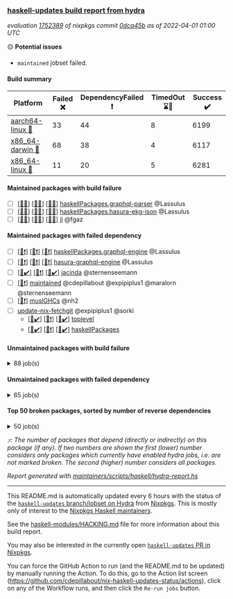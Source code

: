 ### [haskell-updates build report from hydra](https://hydra.nixos.org/jobset/nixpkgs/haskell-updates)
*evaluation [1752389](https://hydra.nixos.org/eval/1752389) of nixpkgs commit [0dca45b](https://github.com/NixOS/nixpkgs/commits/0dca45b6f885e7355faa26233b3aecfa1526c0ba) as of 2022-04-01 01:00 UTC*

:yellow_circle: **Potential issues**
  * `maintained` jobset failed.

#### Build summary

 | Platform | Failed :x: | DependencyFailed :heavy_exclamation_mark: | TimedOut :hourglass::no_entry_sign: | Success :heavy_check_mark: | 
 | --- | --- | --- | --- | --- | 
 | [aarch64-linux :iphone:](https://hydra.nixos.org/eval/1752389?filter=.aarch64-linux) | 33 | 44 | 8 | 6199 | 
 | [x86_64-darwin :apple:](https://hydra.nixos.org/eval/1752389?filter=.x86_64-darwin) | 68 | 38 | 4 | 6117 | 
 | [x86_64-linux :penguin:](https://hydra.nixos.org/eval/1752389?filter=.x86_64-linux) | 11 | 20 | 5 | 6281 | 
#### Maintained packages with build failure
- [ ] [[:iphone::x:]](https://hydra.nixos.org/build/171201539) [[:apple::x:]](https://hydra.nixos.org/build/171201020) [[:penguin::x:]](https://hydra.nixos.org/build/171200491) [haskellPackages.graphql-parser](https://hydra.nixos.org/eval/1752389?filter=haskellPackages.graphql-parser) @Lassulus
- [ ] [[:iphone::x:]](https://hydra.nixos.org/build/169738033) [[:apple::x:]](https://hydra.nixos.org/build/171184165) [[:penguin::x:]](https://hydra.nixos.org/build/169747755) [haskellPackages.hasura-ekg-json](https://hydra.nixos.org/eval/1752389?filter=haskellPackages.hasura-ekg-json) @Lassulus
- [ ] [[:iphone::x:]](https://hydra.nixos.org/build/169747848) [[:apple::x:]](https://hydra.nixos.org/build/171179640) [[:penguin::x:]](https://hydra.nixos.org/build/169745399) [jl](https://hydra.nixos.org/eval/1752389?filter=jl) @fgaz
#### Maintained packages with failed dependency
- [ ] [[:iphone::heavy_exclamation_mark:]](https://hydra.nixos.org/build/171200775) [[:apple::heavy_exclamation_mark:]](https://hydra.nixos.org/build/171200674) [[:penguin::heavy_exclamation_mark:]](https://hydra.nixos.org/build/171200131) [haskellPackages.graphql-engine](https://hydra.nixos.org/eval/1752389?filter=haskellPackages.graphql-engine) @Lassulus
- [ ] [[:iphone::heavy_exclamation_mark:]](https://hydra.nixos.org/build/171201598) [[:apple::heavy_exclamation_mark:]](https://hydra.nixos.org/build/171200669) [[:penguin::heavy_exclamation_mark:]](https://hydra.nixos.org/build/171200671) [hasura-graphql-engine](https://hydra.nixos.org/eval/1752389?filter=hasura-graphql-engine) @Lassulus
- [ ] [[:iphone::heavy_check_mark:]](https://hydra.nixos.org/build/170430927) [[:apple::heavy_exclamation_mark:]](https://hydra.nixos.org/build/171184174) [[:penguin::heavy_check_mark:]](https://hydra.nixos.org/build/170430934) [jacinda](https://hydra.nixos.org/eval/1752389?filter=jacinda) @sternenseemann
- [ ] [[:penguin::heavy_exclamation_mark:]](https://hydra.nixos.org/build/171264623) [maintained](https://hydra.nixos.org/eval/1752389?filter=maintained) @cdepillabout @expipiplus1 @maralorn @sternenseemann
- [ ] [[:penguin::heavy_exclamation_mark:]](https://hydra.nixos.org/build/169745644) [muslGHCs](https://hydra.nixos.org/eval/1752389?filter=muslGHCs) @nh2
- [ ] [update-nix-fetchgit](https://hydra.nixos.org/eval/1752389?filter=update-nix-fetchgit) @expipiplus1 @sorki
  - [[:iphone::heavy_check_mark:]](https://hydra.nixos.org/build/171202339) [[:apple::heavy_exclamation_mark:]](https://hydra.nixos.org/build/171200258) [[:penguin::heavy_check_mark:]](https://hydra.nixos.org/build/171201862) [toplevel](https://hydra.nixos.org/eval/1752389?filter=update-nix-fetchgit)
  - [[:iphone::heavy_check_mark:]](https://hydra.nixos.org/build/171201286) [[:apple::heavy_exclamation_mark:]](https://hydra.nixos.org/build/171200747) [[:penguin::heavy_check_mark:]](https://hydra.nixos.org/build/171202153) [haskellPackages](https://hydra.nixos.org/eval/1752389?filter=haskellPackages.update-nix-fetchgit)
#### Unmaintained packages with build failure
<details><summary>88 job(s) </summary>

- [ ] [QuickCheck](https://hydra.nixos.org/eval/1752389?filter=QuickCheck)  :arrow_heading_up: 1240 | 4742
  - [[:iphone::heavy_check_mark:]](https://hydra.nixos.org/build/169729684) [[:apple::heavy_check_mark:]](https://hydra.nixos.org/build/171182772) [[:penguin::heavy_check_mark:]](https://hydra.nixos.org/build/169738633) [haskellPackages](https://hydra.nixos.org/eval/1752389?filter=haskellPackages.QuickCheck)
  -   [[:penguin::x:]](https://hydra.nixos.org/build/170015577) [pkgsStatic.haskell.packages.integer-simple.ghc8107](https://hydra.nixos.org/eval/1752389?filter=pkgsStatic.haskell.packages.integer-simple.ghc8107.QuickCheck)
  -   [[:penguin::heavy_check_mark:]](https://hydra.nixos.org/build/170015576) [pkgsStatic.haskell.packages.native-bignum.ghc902](https://hydra.nixos.org/eval/1752389?filter=pkgsStatic.haskell.packages.native-bignum.ghc902.QuickCheck)
- [ ] [[:iphone::heavy_check_mark:]](https://hydra.nixos.org/build/169745945) [[:apple::x:]](https://hydra.nixos.org/build/171183871) [[:penguin::heavy_check_mark:]](https://hydra.nixos.org/build/169729943) [haskellPackages.di-core](https://hydra.nixos.org/eval/1752389?filter=haskellPackages.di-core)  :arrow_heading_up: 8 | 11
- [ ] [[:iphone::x:]](https://hydra.nixos.org/build/169736386) [[:apple::heavy_check_mark:]](https://hydra.nixos.org/build/171179332) [[:penguin::heavy_check_mark:]](https://hydra.nixos.org/build/169744407) [haskellPackages.OrderedBits](https://hydra.nixos.org/eval/1752389?filter=haskellPackages.OrderedBits)  :arrow_heading_up: 5 | 36
- [ ] [[:iphone::heavy_check_mark:]](https://hydra.nixos.org/build/169741203) [[:apple::x:]](https://hydra.nixos.org/build/171182969) [[:penguin::heavy_check_mark:]](https://hydra.nixos.org/build/169747654) [haskellPackages.cryptostore](https://hydra.nixos.org/eval/1752389?filter=haskellPackages.cryptostore)  :arrow_heading_up: 4 | 31
- [ ] [[:iphone::x:]](https://hydra.nixos.org/build/171200555) [[:apple::x:]](https://hydra.nixos.org/build/171202535) [[:penguin::heavy_check_mark:]](https://hydra.nixos.org/build/171200691) [haskellPackages.ptr-poker](https://hydra.nixos.org/eval/1752389?filter=haskellPackages.ptr-poker)  :arrow_heading_up: 3 | 3
- [ ] [[:iphone::x:]](https://hydra.nixos.org/build/171201083) [[:apple::x:]](https://hydra.nixos.org/build/171200746) [[:penguin::x:]](https://hydra.nixos.org/build/171201388) [haskellPackages.reactive-banana-bunch](https://hydra.nixos.org/eval/1752389?filter=haskellPackages.reactive-banana-bunch)  :arrow_heading_up: 3 | 3
- [ ] [[:iphone::x:]](https://hydra.nixos.org/build/171201300) [[:apple::heavy_check_mark:]](https://hydra.nixos.org/build/171201294) [[:penguin::heavy_check_mark:]](https://hydra.nixos.org/build/171200093) [haskellPackages.hw-json-simd](https://hydra.nixos.org/eval/1752389?filter=haskellPackages.hw-json-simd)  :arrow_heading_up: 2 | 8
- [ ] [[:iphone::x:]](https://hydra.nixos.org/build/171202494) [[:apple::heavy_check_mark:]](https://hydra.nixos.org/build/171200704) [[:penguin::heavy_check_mark:]](https://hydra.nixos.org/build/171202363) [haskellPackages.hw-simd](https://hydra.nixos.org/eval/1752389?filter=haskellPackages.hw-simd)  :arrow_heading_up: 2 | 8
- [ ] [[:iphone::x:]](https://hydra.nixos.org/build/169733136) [[:apple::heavy_check_mark:]](https://hydra.nixos.org/build/171183026) [[:penguin::heavy_check_mark:]](https://hydra.nixos.org/build/169732135) [haskellPackages.cdar-mBound](https://hydra.nixos.org/eval/1752389?filter=haskellPackages.cdar-mBound)  :arrow_heading_up: 2 | 2
- [ ] [[:iphone::x:]](https://hydra.nixos.org/build/171072616) [[:apple::heavy_check_mark:]](https://hydra.nixos.org/build/171180414) [[:penguin::heavy_check_mark:]](https://hydra.nixos.org/build/171073944) [haskellPackages.quic](https://hydra.nixos.org/eval/1752389?filter=haskellPackages.quic)  :arrow_heading_up: 2 | 2
- [ ] [[:iphone::x:]](https://hydra.nixos.org/build/169738504) [[:apple::heavy_check_mark:]](https://hydra.nixos.org/build/171182009) [[:penguin::heavy_check_mark:]](https://hydra.nixos.org/build/169734897) [haskellPackages.freetype2](https://hydra.nixos.org/eval/1752389?filter=haskellPackages.freetype2)  :arrow_heading_up: 1 | 8
- [ ] [[:iphone::heavy_check_mark:]](https://hydra.nixos.org/build/169730318) [[:apple::x:]](https://hydra.nixos.org/build/171179837) [[:penguin::heavy_check_mark:]](https://hydra.nixos.org/build/169737227) [haskellPackages.free-vector-spaces](https://hydra.nixos.org/eval/1752389?filter=haskellPackages.free-vector-spaces)  :arrow_heading_up: 1 | 7
- [ ] [[:iphone::x:]](https://hydra.nixos.org/build/169736555) [[:apple::heavy_check_mark:]](https://hydra.nixos.org/build/171183730) [[:penguin::heavy_check_mark:]](https://hydra.nixos.org/build/169734498) [haskellPackages.long-double](https://hydra.nixos.org/eval/1752389?filter=haskellPackages.long-double)  :arrow_heading_up: 1 | 2
- [ ] [[:iphone::x:]](https://hydra.nixos.org/build/169737212) [[:apple::x:]](https://hydra.nixos.org/build/171182838) [[:penguin::heavy_check_mark:]](https://hydra.nixos.org/build/169747396) [haskellPackages.easytensor](https://hydra.nixos.org/eval/1752389?filter=haskellPackages.easytensor)  :arrow_heading_up: 1 | 1
- [ ] [[:iphone::heavy_check_mark:]](https://hydra.nixos.org/build/171202229) [[:apple::x:]](https://hydra.nixos.org/build/171201614) [[:penguin::heavy_check_mark:]](https://hydra.nixos.org/build/171200838) [haskellPackages.grab](https://hydra.nixos.org/eval/1752389?filter=haskellPackages.grab)  :arrow_heading_up: 1 | 1
- [ ] [[:iphone::heavy_check_mark:]](https://hydra.nixos.org/build/169750232) [[:apple::x:]](https://hydra.nixos.org/build/171179342) [[:penguin::heavy_check_mark:]](https://hydra.nixos.org/build/169729115) [haskellPackages.keep-alive](https://hydra.nixos.org/eval/1752389?filter=haskellPackages.keep-alive)  :arrow_heading_up: 1 | 1
- [ ] [[:iphone::x:]](https://hydra.nixos.org/build/169736150) [[:apple::heavy_check_mark:]](https://hydra.nixos.org/build/171182811) [[:penguin::heavy_check_mark:]](https://hydra.nixos.org/build/169740772) [haskellPackages.nlopt-haskell](https://hydra.nixos.org/eval/1752389?filter=haskellPackages.nlopt-haskell)  :arrow_heading_up: 1 | 1
- [ ] [[:iphone::x:]](https://hydra.nixos.org/build/169743725) [[:apple::heavy_check_mark:]](https://hydra.nixos.org/build/171178275) [[:penguin::heavy_check_mark:]](https://hydra.nixos.org/build/169748423) [haskellPackages.stm-queue](https://hydra.nixos.org/eval/1752389?filter=haskellPackages.stm-queue)  :arrow_heading_up: 1 | 1
- [ ] [[:iphone::x:]](https://hydra.nixos.org/build/171202132) [[:apple::heavy_check_mark:]](https://hydra.nixos.org/build/171200267) [[:penguin::heavy_check_mark:]](https://hydra.nixos.org/build/171200152) [haskellPackages.swisstable](https://hydra.nixos.org/eval/1752389?filter=haskellPackages.swisstable)  :arrow_heading_up: 1 | 1
- [ ] [[:iphone::x:]](https://hydra.nixos.org/build/169733348) [[:apple::heavy_check_mark:]](https://hydra.nixos.org/build/171179473) [[:penguin::heavy_check_mark:]](https://hydra.nixos.org/build/169730192) [haskellPackages.unicode-properties](https://hydra.nixos.org/eval/1752389?filter=haskellPackages.unicode-properties)  :arrow_heading_up: 1 | 1
- [ ] [[:iphone::heavy_check_mark:]](https://hydra.nixos.org/build/169737620) [[:apple::x:]](https://hydra.nixos.org/build/171178469) [[:penguin::heavy_check_mark:]](https://hydra.nixos.org/build/169747904) [haskellPackages.zip](https://hydra.nixos.org/eval/1752389?filter=haskellPackages.zip)  :arrow_heading_up: 0 | 5
- [ ] [[:iphone::heavy_check_mark:]](https://hydra.nixos.org/build/169736398) [[:apple::x:]](https://hydra.nixos.org/build/171183422) [[:penguin::heavy_check_mark:]](https://hydra.nixos.org/build/169733833) [haskellPackages.PyF](https://hydra.nixos.org/eval/1752389?filter=haskellPackages.PyF)  :arrow_heading_up: 0 | 4
- [ ] [[:iphone::heavy_check_mark:]](https://hydra.nixos.org/build/169734093) [[:apple::x:]](https://hydra.nixos.org/build/171183403) [[:penguin::heavy_check_mark:]](https://hydra.nixos.org/build/169734934) [haskellPackages.hmidi](https://hydra.nixos.org/eval/1752389?filter=haskellPackages.hmidi)  :arrow_heading_up: 0 | 4
- [ ] [[:iphone::heavy_check_mark:]](https://hydra.nixos.org/build/169738608) [[:apple::x:]](https://hydra.nixos.org/build/171180802) [[:penguin::heavy_check_mark:]](https://hydra.nixos.org/build/169744155) [haskellPackages.posix-socket](https://hydra.nixos.org/eval/1752389?filter=haskellPackages.posix-socket)  :arrow_heading_up: 0 | 2
- [ ] [[:iphone::heavy_check_mark:]](https://hydra.nixos.org/build/171073613) [[:apple::x:]](https://hydra.nixos.org/build/171181375) [[:penguin::heavy_check_mark:]](https://hydra.nixos.org/build/171073554) [haskellPackages.gi-gdkx11](https://hydra.nixos.org/eval/1752389?filter=haskellPackages.gi-gdkx11)  :arrow_heading_up: 0 | 1
- [ ] [[:iphone::heavy_check_mark:]](https://hydra.nixos.org/build/169739632) [[:apple::x:]](https://hydra.nixos.org/build/171183436) [[:penguin::heavy_check_mark:]](https://hydra.nixos.org/build/169749250) [haskellPackages.hamid](https://hydra.nixos.org/eval/1752389?filter=haskellPackages.hamid)  :arrow_heading_up: 0 | 1
- [ ] [[:iphone::heavy_check_mark:]](https://hydra.nixos.org/build/169747726) [[:apple::x:]](https://hydra.nixos.org/build/171179175) [[:penguin::heavy_check_mark:]](https://hydra.nixos.org/build/169746830) [haskellPackages.hmatrix-morpheus](https://hydra.nixos.org/eval/1752389?filter=haskellPackages.hmatrix-morpheus)  :arrow_heading_up: 0 | 1
- [ ] [[:iphone::heavy_check_mark:]](https://hydra.nixos.org/build/169737112) [[:apple::x:]](https://hydra.nixos.org/build/171182635) [[:penguin::heavy_check_mark:]](https://hydra.nixos.org/build/169741252) [haskellPackages.huckleberry](https://hydra.nixos.org/eval/1752389?filter=haskellPackages.huckleberry)  :arrow_heading_up: 0 | 1
- [ ] [[:iphone::heavy_check_mark:]](https://hydra.nixos.org/build/171073116) [[:apple::x:]](https://hydra.nixos.org/build/171181145) [[:penguin::heavy_check_mark:]](https://hydra.nixos.org/build/171072210) [haskellPackages.openal-ffi](https://hydra.nixos.org/eval/1752389?filter=haskellPackages.openal-ffi)  :arrow_heading_up: 0 | 1
- [ ] [[:iphone::x:]](https://hydra.nixos.org/build/169747516) [[:apple::heavy_check_mark:]](https://hydra.nixos.org/build/171182828) [[:penguin::heavy_check_mark:]](https://hydra.nixos.org/build/169746690) [haskellPackages.picosat](https://hydra.nixos.org/eval/1752389?filter=haskellPackages.picosat)  :arrow_heading_up: 0 | 1
- [ ] [[:iphone::heavy_check_mark:]](https://hydra.nixos.org/build/169737645) [[:apple::x:]](https://hydra.nixos.org/build/171183471) [[:penguin::heavy_check_mark:]](https://hydra.nixos.org/build/169748619) [haskellPackages.select](https://hydra.nixos.org/eval/1752389?filter=haskellPackages.select)  :arrow_heading_up: 0 | 1
- [ ] [[:iphone::heavy_check_mark:]](https://hydra.nixos.org/build/169735727) [[:apple::x:]](https://hydra.nixos.org/build/171182621) [[:penguin::heavy_check_mark:]](https://hydra.nixos.org/build/169733730) [haskellPackages.sysinfo](https://hydra.nixos.org/eval/1752389?filter=haskellPackages.sysinfo)  :arrow_heading_up: 0 | 1
- [ ] [[:iphone::x:]](https://hydra.nixos.org/build/171202246) [[:apple::x:]](https://hydra.nixos.org/build/171201268) [[:penguin::x:]](https://hydra.nixos.org/build/171201084) [haskellPackages.FiniteCategories](https://hydra.nixos.org/eval/1752389?filter=haskellPackages.FiniteCategories) 
- [ ] [[:iphone::heavy_check_mark:]](https://hydra.nixos.org/build/169741541) [[:apple::x:]](https://hydra.nixos.org/build/171182907) [[:penguin::heavy_check_mark:]](https://hydra.nixos.org/build/169741155) [haskellPackages.FractalArt](https://hydra.nixos.org/eval/1752389?filter=haskellPackages.FractalArt) 
- [ ] [[:iphone::x:]](https://hydra.nixos.org/build/169731654) [[:apple::heavy_check_mark:]](https://hydra.nixos.org/build/171180062) [[:penguin::heavy_check_mark:]](https://hydra.nixos.org/build/169738859) [haskellPackages.HsASA](https://hydra.nixos.org/eval/1752389?filter=haskellPackages.HsASA) 
- [ ] [[:iphone::x:]](https://hydra.nixos.org/build/171202751) [[:apple::x:]](https://hydra.nixos.org/build/171200077) [[:penguin::x:]](https://hydra.nixos.org/build/171202666) [haskellPackages.avro-piper](https://hydra.nixos.org/eval/1752389?filter=haskellPackages.avro-piper) 
- [ ] [[:iphone::hourglass::no_entry_sign:]](https://hydra.nixos.org/build/170465435) [[:apple::x:]](https://hydra.nixos.org/build/171183193) [[:penguin::hourglass::no_entry_sign:]](https://hydra.nixos.org/build/170459812) [haskellPackages.bindings-common](https://hydra.nixos.org/eval/1752389?filter=haskellPackages.bindings-common) 
- [ ] [[:iphone::heavy_check_mark:]](https://hydra.nixos.org/build/170101323) [[:apple::x:]](https://hydra.nixos.org/build/171180120) [[:penguin::heavy_check_mark:]](https://hydra.nixos.org/build/170100770) [haskellPackages.chiphunk](https://hydra.nixos.org/eval/1752389?filter=haskellPackages.chiphunk) 
- [ ] [[:iphone::x:]](https://hydra.nixos.org/build/169750868) [[:apple::heavy_check_mark:]](https://hydra.nixos.org/build/171183647) [[:penguin::heavy_check_mark:]](https://hydra.nixos.org/build/169739991) [haskellPackages.comfort-fftw](https://hydra.nixos.org/eval/1752389?filter=haskellPackages.comfort-fftw) 
- [ ] [[:iphone::heavy_check_mark:]](https://hydra.nixos.org/build/169737266) [[:apple::x:]](https://hydra.nixos.org/build/171182042) [[:penguin::heavy_check_mark:]](https://hydra.nixos.org/build/169739189) [haskellPackages.diskhash](https://hydra.nixos.org/eval/1752389?filter=haskellPackages.diskhash) 
- [ ] [[:iphone::heavy_check_mark:]](https://hydra.nixos.org/build/169748289) [[:apple::x:]](https://hydra.nixos.org/build/171181276) [[:penguin::heavy_check_mark:]](https://hydra.nixos.org/build/169741781) [haskellPackages.epub-tools](https://hydra.nixos.org/eval/1752389?filter=haskellPackages.epub-tools) 
- [ ] [[:iphone::heavy_check_mark:]](https://hydra.nixos.org/build/169732183) [[:apple::x:]](https://hydra.nixos.org/build/171181281) [[:penguin::heavy_check_mark:]](https://hydra.nixos.org/build/169732480) [haskellPackages.fast-tags](https://hydra.nixos.org/eval/1752389?filter=haskellPackages.fast-tags) 
- [ ] [[:iphone::heavy_check_mark:]](https://hydra.nixos.org/build/170101151) [[:apple::x:]](https://hydra.nixos.org/build/171179090) [[:penguin::heavy_check_mark:]](https://hydra.nixos.org/build/170100761) [haskellPackages.fudgets](https://hydra.nixos.org/eval/1752389?filter=haskellPackages.fudgets) 
- [ ] [[:iphone::heavy_check_mark:]](https://hydra.nixos.org/build/170100951) [[:apple::x:]](https://hydra.nixos.org/build/171177926) [[:penguin::heavy_check_mark:]](https://hydra.nixos.org/build/170101171) [haskellPackages.gerrit](https://hydra.nixos.org/eval/1752389?filter=haskellPackages.gerrit) 
- [ ] [[:apple::x:]](https://hydra.nixos.org/build/171183311) [haskellPackages.gi-gtkosxapplication](https://hydra.nixos.org/eval/1752389?filter=haskellPackages.gi-gtkosxapplication) 
- [ ] [[:iphone::x:]](https://hydra.nixos.org/build/171072185) [[:penguin::heavy_check_mark:]](https://hydra.nixos.org/build/171072606) [haskellPackages.gnome-keyring](https://hydra.nixos.org/eval/1752389?filter=haskellPackages.gnome-keyring) 
- [ ] [[:iphone::x:]](https://hydra.nixos.org/build/171263877) [[:apple::x:]](https://hydra.nixos.org/build/171263875) [[:penguin::x:]](https://hydra.nixos.org/build/171263886) [haskellPackages.graphql-spice](https://hydra.nixos.org/eval/1752389?filter=haskellPackages.graphql-spice) 
- [ ] [[:apple::x:]](https://hydra.nixos.org/build/171201983) [haskellPackages.gtk-mac-integration](https://hydra.nixos.org/eval/1752389?filter=haskellPackages.gtk-mac-integration) 
- [ ] [[:iphone::heavy_check_mark:]](https://hydra.nixos.org/build/171201481) [[:apple::x:]](https://hydra.nixos.org/build/171202565) [[:penguin::heavy_check_mark:]](https://hydra.nixos.org/build/171201702) [haskellPackages.gtk-traymanager](https://hydra.nixos.org/eval/1752389?filter=haskellPackages.gtk-traymanager) 
- [ ] [[:apple::x:]](https://hydra.nixos.org/build/171201326) [haskellPackages.gtk3-mac-integration](https://hydra.nixos.org/eval/1752389?filter=haskellPackages.gtk3-mac-integration) 
- [ ] [[:iphone::heavy_check_mark:]](https://hydra.nixos.org/build/170100871) [[:apple::x:]](https://hydra.nixos.org/build/171180784) [[:penguin::heavy_check_mark:]](https://hydra.nixos.org/build/170101369) [haskellPackages.hid](https://hydra.nixos.org/eval/1752389?filter=haskellPackages.hid) 
- [ ] [[:iphone::heavy_check_mark:]](https://hydra.nixos.org/build/169742952) [[:apple::x:]](https://hydra.nixos.org/build/171183914) [[:penguin::heavy_check_mark:]](https://hydra.nixos.org/build/169739627) [haskellPackages.hinotify-conduit](https://hydra.nixos.org/eval/1752389?filter=haskellPackages.hinotify-conduit) 
- [ ] [[:iphone::x:]](https://hydra.nixos.org/build/171202780) [[:apple::x:]](https://hydra.nixos.org/build/171201223) [[:penguin::heavy_check_mark:]](https://hydra.nixos.org/build/171202319) [haskellPackages.hls-rename-plugin](https://hydra.nixos.org/eval/1752389?filter=haskellPackages.hls-rename-plugin) 
- [ ] [[:iphone::heavy_check_mark:]](https://hydra.nixos.org/build/170461700) [[:apple::x:]](https://hydra.nixos.org/build/171183456) [[:penguin::heavy_check_mark:]](https://hydra.nixos.org/build/170461666) [haskellPackages.hssh](https://hydra.nixos.org/eval/1752389?filter=haskellPackages.hssh) 
- [ ] [[:iphone::heavy_check_mark:]](https://hydra.nixos.org/build/170101203) [[:apple::x:]](https://hydra.nixos.org/build/171183861) [[:penguin::heavy_check_mark:]](https://hydra.nixos.org/build/170101085) [haskellPackages.hsshellscript](https://hydra.nixos.org/eval/1752389?filter=haskellPackages.hsshellscript) 
- [ ] [[:iphone::heavy_check_mark:]](https://hydra.nixos.org/build/169731841) [[:apple::x:]](https://hydra.nixos.org/build/171182377) [[:penguin::heavy_check_mark:]](https://hydra.nixos.org/build/169733252) [haskellPackages.hssourceinfo](https://hydra.nixos.org/eval/1752389?filter=haskellPackages.hssourceinfo) 
- [ ] [[:iphone::heavy_check_mark:]](https://hydra.nixos.org/build/169743683) [[:apple::x:]](https://hydra.nixos.org/build/171179135) [[:penguin::heavy_check_mark:]](https://hydra.nixos.org/build/169733048) [haskellPackages.ipcvar](https://hydra.nixos.org/eval/1752389?filter=haskellPackages.ipcvar) 
- [ ] [[:iphone::x:]](https://hydra.nixos.org/build/169729070) [[:apple::heavy_check_mark:]](https://hydra.nixos.org/build/171182840) [[:penguin::heavy_check_mark:]](https://hydra.nixos.org/build/169735431) [haskellPackages.jammittools](https://hydra.nixos.org/eval/1752389?filter=haskellPackages.jammittools) 
- [ ] [[:apple::x:]](https://hydra.nixos.org/build/171180533) [haskellPackages.kqueue](https://hydra.nixos.org/eval/1752389?filter=haskellPackages.kqueue) 
- [ ] [[:iphone::heavy_check_mark:]](https://hydra.nixos.org/build/169741262) [[:apple::x:]](https://hydra.nixos.org/build/171181046) [[:penguin::heavy_check_mark:]](https://hydra.nixos.org/build/169751026) [haskellPackages.leveldb-haskell-fork](https://hydra.nixos.org/eval/1752389?filter=haskellPackages.leveldb-haskell-fork) 
- [ ] [[:iphone::heavy_check_mark:]](https://hydra.nixos.org/build/169732616) [[:apple::x:]](https://hydra.nixos.org/build/171182829) [[:penguin::heavy_check_mark:]](https://hydra.nixos.org/build/169740679) [haskellPackages.linux-framebuffer](https://hydra.nixos.org/eval/1752389?filter=haskellPackages.linux-framebuffer) 
- [ ] [[:iphone::heavy_check_mark:]](https://hydra.nixos.org/build/169731694) [[:apple::x:]](https://hydra.nixos.org/build/171180665) [[:penguin::heavy_check_mark:]](https://hydra.nixos.org/build/169734591) [haskellPackages.mediawiki2latex](https://hydra.nixos.org/eval/1752389?filter=haskellPackages.mediawiki2latex) 
- [ ] [[:iphone::heavy_check_mark:]](https://hydra.nixos.org/build/169746208) [[:apple::x:]](https://hydra.nixos.org/build/171178369) [[:penguin::heavy_check_mark:]](https://hydra.nixos.org/build/169749644) [haskellPackages.mercury-api](https://hydra.nixos.org/eval/1752389?filter=haskellPackages.mercury-api) 
- [ ] [[:iphone::heavy_check_mark:]](https://hydra.nixos.org/build/169743507) [[:apple::x:]](https://hydra.nixos.org/build/171181951) [[:penguin::heavy_check_mark:]](https://hydra.nixos.org/build/169738663) [haskellPackages.nano-cryptr](https://hydra.nixos.org/eval/1752389?filter=haskellPackages.nano-cryptr) 
- [ ] [[:iphone::heavy_check_mark:]](https://hydra.nixos.org/build/171200071) [[:apple::x:]](https://hydra.nixos.org/build/171202373) [[:penguin::heavy_check_mark:]](https://hydra.nixos.org/build/171200068) [haskellPackages.persistent-pagination](https://hydra.nixos.org/eval/1752389?filter=haskellPackages.persistent-pagination) 
- [ ] [[:iphone::heavy_check_mark:]](https://hydra.nixos.org/build/171073858) [[:apple::x:]](https://hydra.nixos.org/build/171182199) [[:penguin::heavy_check_mark:]](https://hydra.nixos.org/build/171072385) [haskellPackages.phatsort](https://hydra.nixos.org/eval/1752389?filter=haskellPackages.phatsort) 
- [ ] [[:iphone::heavy_check_mark:]](https://hydra.nixos.org/build/169746964) [[:apple::x:]](https://hydra.nixos.org/build/171179182) [[:penguin::heavy_check_mark:]](https://hydra.nixos.org/build/169744807) [haskellPackages.ping-wrapper](https://hydra.nixos.org/eval/1752389?filter=haskellPackages.ping-wrapper) 
- [ ] [[:iphone::heavy_check_mark:]](https://hydra.nixos.org/build/169735872) [[:apple::x:]](https://hydra.nixos.org/build/171177994) [[:penguin::heavy_check_mark:]](https://hydra.nixos.org/build/169740043) [haskellPackages.posix-timer](https://hydra.nixos.org/eval/1752389?filter=haskellPackages.posix-timer) 
- [ ] [[:iphone::heavy_check_mark:]](https://hydra.nixos.org/build/169746054) [[:apple::x:]](https://hydra.nixos.org/build/171180950) [[:penguin::heavy_check_mark:]](https://hydra.nixos.org/build/169739390) [haskellPackages.procex](https://hydra.nixos.org/eval/1752389?filter=haskellPackages.procex) 
- [ ] [[:iphone::heavy_check_mark:]](https://hydra.nixos.org/build/169734185) [[:apple::x:]](https://hydra.nixos.org/build/171181826) [[:penguin::heavy_check_mark:]](https://hydra.nixos.org/build/169741684) [haskellPackages.pthread](https://hydra.nixos.org/eval/1752389?filter=haskellPackages.pthread) 
- [ ] [[:iphone::x:]](https://hydra.nixos.org/build/171201447) [[:apple::x:]](https://hydra.nixos.org/build/171201381) [[:penguin::x:]](https://hydra.nixos.org/build/171200231) [haskellPackages.reactive-banana-automation](https://hydra.nixos.org/eval/1752389?filter=haskellPackages.reactive-banana-automation) 
- [ ] [[:iphone::x:]](https://hydra.nixos.org/build/169746258) [[:apple::heavy_check_mark:]](https://hydra.nixos.org/build/171179660) [[:penguin::heavy_check_mark:]](https://hydra.nixos.org/build/169742814) [haskellPackages.risc386](https://hydra.nixos.org/eval/1752389?filter=haskellPackages.risc386) 
- [ ] [[:iphone::x:]](https://hydra.nixos.org/build/171072462) [[:apple::heavy_check_mark:]](https://hydra.nixos.org/build/171182587) [[:penguin::heavy_check_mark:]](https://hydra.nixos.org/build/171072128) [haskellPackages.scenegraph](https://hydra.nixos.org/eval/1752389?filter=haskellPackages.scenegraph) 
- [ ] [[:iphone::heavy_check_mark:]](https://hydra.nixos.org/build/171073886) [[:apple::x:]](https://hydra.nixos.org/build/171180394) [[:penguin::heavy_check_mark:]](https://hydra.nixos.org/build/171073188) [haskellPackages.sfml-audio](https://hydra.nixos.org/eval/1752389?filter=haskellPackages.sfml-audio) 
- [ ] [[:iphone::heavy_check_mark:]](https://hydra.nixos.org/build/169741795) [[:apple::x:]](https://hydra.nixos.org/build/171183116) [[:penguin::heavy_check_mark:]](https://hydra.nixos.org/build/169738211) [haskellPackages.shared-memory](https://hydra.nixos.org/eval/1752389?filter=haskellPackages.shared-memory) 
- [ ] [[:iphone::heavy_check_mark:]](https://hydra.nixos.org/build/171201288) [[:apple::x:]](https://hydra.nixos.org/build/171201742) [[:penguin::heavy_check_mark:]](https://hydra.nixos.org/build/171201829) [haskellPackages.skews](https://hydra.nixos.org/eval/1752389?filter=haskellPackages.skews) 
- [ ] [[:iphone::x:]](https://hydra.nixos.org/build/171200547) [[:apple::x:]](https://hydra.nixos.org/build/171200365) [[:penguin::heavy_check_mark:]](https://hydra.nixos.org/build/171200864) [haskellPackages.slugify](https://hydra.nixos.org/eval/1752389?filter=haskellPackages.slugify) 
- [ ] [[:iphone::x:]](https://hydra.nixos.org/build/171200384) [[:apple::x:]](https://hydra.nixos.org/build/171201998) [[:penguin::x:]](https://hydra.nixos.org/build/171200937) [haskellPackages.stooq-api](https://hydra.nixos.org/eval/1752389?filter=haskellPackages.stooq-api) 
- [ ] [[:iphone::heavy_check_mark:]](https://hydra.nixos.org/build/169732787) [[:apple::x:]](https://hydra.nixos.org/build/171181270) [[:penguin::heavy_check_mark:]](https://hydra.nixos.org/build/169746040) [haskellPackages.tailfile-hinotify](https://hydra.nixos.org/eval/1752389?filter=haskellPackages.tailfile-hinotify) 
- [ ] [[:iphone::x:]](https://hydra.nixos.org/build/171202524) [[:apple::x:]](https://hydra.nixos.org/build/171200292) [[:penguin::x:]](https://hydra.nixos.org/build/171201856) [haskellPackages.termbox-banana](https://hydra.nixos.org/eval/1752389?filter=haskellPackages.termbox-banana) 
- [ ] [[:iphone::x:]](https://hydra.nixos.org/build/169738352) [[:apple::heavy_check_mark:]](https://hydra.nixos.org/build/171184015) [[:penguin::heavy_check_mark:]](https://hydra.nixos.org/build/169736159) [haskellPackages.wiringPi](https://hydra.nixos.org/eval/1752389?filter=haskellPackages.wiringPi) 
- [ ] [[:iphone::heavy_check_mark:]](https://hydra.nixos.org/build/169729980) [[:apple::x:]](https://hydra.nixos.org/build/171183991) [[:penguin::heavy_check_mark:]](https://hydra.nixos.org/build/169736757) [haskellPackages.xmonad-utils](https://hydra.nixos.org/eval/1752389?filter=haskellPackages.xmonad-utils) 
- [ ] [[:iphone::heavy_check_mark:]](https://hydra.nixos.org/build/169748381) [[:apple::x:]](https://hydra.nixos.org/build/171183041) [[:penguin::heavy_check_mark:]](https://hydra.nixos.org/build/169736322) [haskellPackages.yoga](https://hydra.nixos.org/eval/1752389?filter=haskellPackages.yoga) 
- [ ] [[:iphone::heavy_check_mark:]](https://hydra.nixos.org/build/169742406) [[:apple::x:]](https://hydra.nixos.org/build/171178891) [[:penguin::heavy_check_mark:]](https://hydra.nixos.org/build/169729903) [haskellPackages.zot](https://hydra.nixos.org/eval/1752389?filter=haskellPackages.zot) 
- [ ] [[:iphone::heavy_check_mark:]](https://hydra.nixos.org/build/169748407) [[:apple::x:]](https://hydra.nixos.org/build/171184112) [[:penguin::heavy_check_mark:]](https://hydra.nixos.org/build/169733990) [haskellPackages.zxcvbn-c](https://hydra.nixos.org/eval/1752389?filter=haskellPackages.zxcvbn-c) 
</details>

#### Unmaintained packages with failed dependency
<details><summary>65 job(s) </summary>

- [ ] [[:iphone::heavy_check_mark:]](https://hydra.nixos.org/build/169732668) [[:apple::heavy_exclamation_mark:]](https://hydra.nixos.org/build/171178102) [[:penguin::heavy_check_mark:]](https://hydra.nixos.org/build/169741378) [haskellPackages.di-handle](https://hydra.nixos.org/eval/1752389?filter=haskellPackages.di-handle)  :arrow_heading_up: 6 | 9
- [ ] [[:iphone::heavy_check_mark:]](https://hydra.nixos.org/build/169737279) [[:apple::heavy_exclamation_mark:]](https://hydra.nixos.org/build/171180146) [[:penguin::heavy_check_mark:]](https://hydra.nixos.org/build/169747126) [haskellPackages.di-monad](https://hydra.nixos.org/eval/1752389?filter=haskellPackages.di-monad)  :arrow_heading_up: 6 | 9
- [ ] [[:iphone::heavy_check_mark:]](https://hydra.nixos.org/build/169747217) [[:apple::heavy_exclamation_mark:]](https://hydra.nixos.org/build/171182700) [[:penguin::heavy_check_mark:]](https://hydra.nixos.org/build/169747355) [haskellPackages.di-df1](https://hydra.nixos.org/eval/1752389?filter=haskellPackages.di-df1)  :arrow_heading_up: 5 | 8
- [ ] [[:iphone::heavy_exclamation_mark:]](https://hydra.nixos.org/build/169742361) [[:apple::heavy_check_mark:]](https://hydra.nixos.org/build/171181681) [[:penguin::heavy_check_mark:]](https://hydra.nixos.org/build/169731754) [haskellPackages.PrimitiveArray](https://hydra.nixos.org/eval/1752389?filter=haskellPackages.PrimitiveArray)  :arrow_heading_up: 4 | 35
- [ ] [[:iphone::heavy_check_mark:]](https://hydra.nixos.org/build/170385775) [[:apple::heavy_exclamation_mark:]](https://hydra.nixos.org/build/171184178) [[:penguin::heavy_check_mark:]](https://hydra.nixos.org/build/170385695) [haskellPackages.jwt](https://hydra.nixos.org/eval/1752389?filter=haskellPackages.jwt)  :arrow_heading_up: 3 | 28
- [ ] [[:iphone::heavy_exclamation_mark:]](https://hydra.nixos.org/build/170634301) [[:apple::heavy_check_mark:]](https://hydra.nixos.org/build/171182963) [[:penguin::heavy_check_mark:]](https://hydra.nixos.org/build/170634274) [haskellPackages.BiobaseTypes](https://hydra.nixos.org/eval/1752389?filter=haskellPackages.BiobaseTypes)  :arrow_heading_up: 3 | 21
- [ ] [[:iphone::heavy_exclamation_mark:]](https://hydra.nixos.org/build/171201004) [[:apple::heavy_exclamation_mark:]](https://hydra.nixos.org/build/171200251) [[:penguin::heavy_check_mark:]](https://hydra.nixos.org/build/171202439) [haskellPackages.jsonifier](https://hydra.nixos.org/eval/1752389?filter=haskellPackages.jsonifier)  :arrow_heading_up: 2 | 2
- [ ] [[:iphone::heavy_exclamation_mark:]](https://hydra.nixos.org/build/171201408) [[:apple::heavy_exclamation_mark:]](https://hydra.nixos.org/build/171202069) [[:penguin::heavy_exclamation_mark:]](https://hydra.nixos.org/build/171200213) [haskellPackages.reactive-midyim](https://hydra.nixos.org/eval/1752389?filter=haskellPackages.reactive-midyim)  :arrow_heading_up: 2 | 2
- [ ] [[:iphone::heavy_exclamation_mark:]](https://hydra.nixos.org/build/170634439) [[:apple::heavy_check_mark:]](https://hydra.nixos.org/build/171183946) [[:penguin::heavy_check_mark:]](https://hydra.nixos.org/build/170634331) [haskellPackages.BiobaseENA](https://hydra.nixos.org/eval/1752389?filter=haskellPackages.BiobaseENA)  :arrow_heading_up: 1 | 18
- [ ] [[:iphone::heavy_check_mark:]](https://hydra.nixos.org/build/169750384) [[:apple::heavy_exclamation_mark:]](https://hydra.nixos.org/build/171180256) [[:penguin::heavy_check_mark:]](https://hydra.nixos.org/build/169733840) [haskellPackages.di-polysemy](https://hydra.nixos.org/eval/1752389?filter=haskellPackages.di-polysemy)  :arrow_heading_up: 1 | 4
- [ ] [hoogle](https://hydra.nixos.org/eval/1752389?filter=hoogle)  :arrow_heading_up: 1 | 2
  - [[:iphone::heavy_check_mark:]](https://hydra.nixos.org/build/171200355) [[:apple::heavy_check_mark:]](https://hydra.nixos.org/build/171202534) [[:penguin::heavy_check_mark:]](https://hydra.nixos.org/build/171200590) [haskell.packages.ghc8107](https://hydra.nixos.org/eval/1752389?filter=haskell.packages.ghc8107.hoogle)
  - [[:iphone::heavy_check_mark:]](https://hydra.nixos.org/build/171200519) [[:apple::heavy_check_mark:]](https://hydra.nixos.org/build/171202118) [[:penguin::heavy_check_mark:]](https://hydra.nixos.org/build/171201889) [haskell.packages.ghc884](https://hydra.nixos.org/eval/1752389?filter=haskell.packages.ghc884.hoogle)
  - [[:iphone::heavy_check_mark:]](https://hydra.nixos.org/build/171201189) [[:apple::heavy_check_mark:]](https://hydra.nixos.org/build/171202394) [[:penguin::heavy_check_mark:]](https://hydra.nixos.org/build/171202405) [haskell.packages.ghc902](https://hydra.nixos.org/eval/1752389?filter=haskell.packages.ghc902.hoogle)
  - [[:iphone::heavy_exclamation_mark:]](https://hydra.nixos.org/build/171200757) [[:apple::heavy_check_mark:]](https://hydra.nixos.org/build/171200510) [[:penguin::heavy_check_mark:]](https://hydra.nixos.org/build/171201729) [haskell.packages.ghc922](https://hydra.nixos.org/eval/1752389?filter=haskell.packages.ghc922.hoogle)
  - [[:iphone::heavy_check_mark:]](https://hydra.nixos.org/build/171200460) [[:apple::heavy_check_mark:]](https://hydra.nixos.org/build/171201662) [[:penguin::heavy_check_mark:]](https://hydra.nixos.org/build/171202723) [haskellPackages](https://hydra.nixos.org/eval/1752389?filter=haskellPackages.hoogle)
- [ ] [[:iphone::heavy_exclamation_mark:]](https://hydra.nixos.org/build/170461490) [[:apple::heavy_check_mark:]](https://hydra.nixos.org/build/171178350) [[:penguin::heavy_check_mark:]](https://hydra.nixos.org/build/170467370) [haskellPackages.aern2-mp](https://hydra.nixos.org/eval/1752389?filter=haskellPackages.aern2-mp)  :arrow_heading_up: 1 | 1
- [ ] [[:iphone::heavy_check_mark:]](https://hydra.nixos.org/build/170385712) [[:apple::heavy_exclamation_mark:]](https://hydra.nixos.org/build/171177936) [[:penguin::heavy_check_mark:]](https://hydra.nixos.org/build/170385629) [haskellPackages.github-rest](https://hydra.nixos.org/eval/1752389?filter=haskellPackages.github-rest)  :arrow_heading_up: 1 | 1
- [ ] [[:iphone::heavy_exclamation_mark:]](https://hydra.nixos.org/build/171201449) [[:penguin::heavy_exclamation_mark:]](https://hydra.nixos.org/build/171201981) [haskellPackages.hbro](https://hydra.nixos.org/eval/1752389?filter=haskellPackages.hbro)  :arrow_heading_up: 1 | 1
- [ ] [[:iphone::heavy_exclamation_mark:]](https://hydra.nixos.org/build/171072077) [[:apple::heavy_check_mark:]](https://hydra.nixos.org/build/171184164) [[:penguin::heavy_check_mark:]](https://hydra.nixos.org/build/171073572) [haskellPackages.http3](https://hydra.nixos.org/eval/1752389?filter=haskellPackages.http3)  :arrow_heading_up: 1 | 1
- [ ] [[:iphone::heavy_check_mark:]](https://hydra.nixos.org/build/171136818) [[:apple::heavy_exclamation_mark:]](https://hydra.nixos.org/build/171182636) [[:penguin::heavy_check_mark:]](https://hydra.nixos.org/build/171136854) [haskellPackages.moto](https://hydra.nixos.org/eval/1752389?filter=haskellPackages.moto)  :arrow_heading_up: 1 | 1
- [ ] [[:iphone::heavy_exclamation_mark:]](https://hydra.nixos.org/build/171202321) [[:apple::heavy_exclamation_mark:]](https://hydra.nixos.org/build/171200498) [[:penguin::heavy_check_mark:]](https://hydra.nixos.org/build/171201760) [haskellPackages.opentelemetry-extra](https://hydra.nixos.org/eval/1752389?filter=haskellPackages.opentelemetry-extra)  :arrow_heading_up: 1 | 1
- [ ] [[:iphone::heavy_check_mark:]](https://hydra.nixos.org/build/171201333) [[:apple::heavy_exclamation_mark:]](https://hydra.nixos.org/build/171200828) [[:penguin::heavy_check_mark:]](https://hydra.nixos.org/build/171201313) [haskellPackages.wss-client](https://hydra.nixos.org/eval/1752389?filter=haskellPackages.wss-client)  :arrow_heading_up: 1 | 1
- [ ] [[:iphone::heavy_exclamation_mark:]](https://hydra.nixos.org/build/170634177) [[:apple::heavy_check_mark:]](https://hydra.nixos.org/build/171180785) [[:penguin::heavy_check_mark:]](https://hydra.nixos.org/build/170634457) [haskellPackages.BiobaseXNA](https://hydra.nixos.org/eval/1752389?filter=haskellPackages.BiobaseXNA)  :arrow_heading_up: 0 | 17
- [ ] [[:iphone::heavy_exclamation_mark:]](https://hydra.nixos.org/build/171201036) [[:apple::heavy_check_mark:]](https://hydra.nixos.org/build/171202583) [[:penguin::heavy_check_mark:]](https://hydra.nixos.org/build/171201530) [haskellPackages.hw-json-standard-cursor](https://hydra.nixos.org/eval/1752389?filter=haskellPackages.hw-json-standard-cursor)  :arrow_heading_up: 0 | 6
- [ ] [[:iphone::heavy_exclamation_mark:]](https://hydra.nixos.org/build/171202299) [[:apple::heavy_check_mark:]](https://hydra.nixos.org/build/171202063) [[:penguin::heavy_check_mark:]](https://hydra.nixos.org/build/171201327) [haskellPackages.hw-json-simple-cursor](https://hydra.nixos.org/eval/1752389?filter=haskellPackages.hw-json-simple-cursor)  :arrow_heading_up: 0 | 4
- [ ] [[:iphone::heavy_exclamation_mark:]](https://hydra.nixos.org/build/170634135) [[:apple::heavy_check_mark:]](https://hydra.nixos.org/build/171180242) [[:penguin::heavy_check_mark:]](https://hydra.nixos.org/build/170634236) [haskellPackages.BiobaseFasta](https://hydra.nixos.org/eval/1752389?filter=haskellPackages.BiobaseFasta)  :arrow_heading_up: 0 | 3
- [ ] [[:iphone::heavy_exclamation_mark:]](https://hydra.nixos.org/build/171202322) [[:apple::heavy_check_mark:]](https://hydra.nixos.org/build/171201826) [[:penguin::heavy_check_mark:]](https://hydra.nixos.org/build/171201880) [haskellPackages.hw-dsv](https://hydra.nixos.org/eval/1752389?filter=haskellPackages.hw-dsv)  :arrow_heading_up: 0 | 3
- [ ] [[:iphone::heavy_check_mark:]](https://hydra.nixos.org/build/169731823) [[:apple::heavy_exclamation_mark:]](https://hydra.nixos.org/build/171182095) [[:penguin::heavy_check_mark:]](https://hydra.nixos.org/build/169728973) [haskellPackages.di](https://hydra.nixos.org/eval/1752389?filter=haskellPackages.di)  :arrow_heading_up: 0 | 2
- [ ] [[:iphone::heavy_check_mark:]](https://hydra.nixos.org/build/169734463) [[:apple::heavy_exclamation_mark:]](https://hydra.nixos.org/build/171182507) [[:penguin::heavy_check_mark:]](https://hydra.nixos.org/build/169741129) [haskellPackages.dde](https://hydra.nixos.org/eval/1752389?filter=haskellPackages.dde)  :arrow_heading_up: 0 | 1
- [ ] [[:iphone::heavy_check_mark:]](https://hydra.nixos.org/build/171073464) [[:apple::heavy_exclamation_mark:]](https://hydra.nixos.org/build/171182295) [[:penguin::heavy_check_mark:]](https://hydra.nixos.org/build/171072107) [haskellPackages.libvirt-hs](https://hydra.nixos.org/eval/1752389?filter=haskellPackages.libvirt-hs)  :arrow_heading_up: 0 | 1
- [ ] [[:iphone::heavy_exclamation_mark:]](https://hydra.nixos.org/build/171201568) [[:apple::heavy_exclamation_mark:]](https://hydra.nixos.org/build/171200522) [[:penguin::heavy_exclamation_mark:]](https://hydra.nixos.org/build/171201270) [haskellPackages.GuiHaskell](https://hydra.nixos.org/eval/1752389?filter=haskellPackages.GuiHaskell) 
- [ ] [[:iphone::heavy_exclamation_mark:]](https://hydra.nixos.org/build/171072368) [[:penguin::heavy_exclamation_mark:]](https://hydra.nixos.org/build/171072160) [haskellPackages.HDRUtils](https://hydra.nixos.org/eval/1752389?filter=haskellPackages.HDRUtils) 
- [ ] [[:iphone::heavy_exclamation_mark:]](https://hydra.nixos.org/build/171201502) [[:apple::heavy_exclamation_mark:]](https://hydra.nixos.org/build/171201437) [[:penguin::heavy_exclamation_mark:]](https://hydra.nixos.org/build/171201562) [haskellPackages.HPlot](https://hydra.nixos.org/eval/1752389?filter=haskellPackages.HPlot) 
- [ ] [[:iphone::heavy_exclamation_mark:]](https://hydra.nixos.org/build/170634458) [[:apple::heavy_check_mark:]](https://hydra.nixos.org/build/171181828) [[:penguin::heavy_check_mark:]](https://hydra.nixos.org/build/170634304) [haskellPackages.aern2-real](https://hydra.nixos.org/eval/1752389?filter=haskellPackages.aern2-real) 
- [ ] [[:iphone::heavy_exclamation_mark:]](https://hydra.nixos.org/build/171073026) [[:apple::heavy_check_mark:]](https://hydra.nixos.org/build/171178628) [[:penguin::heavy_check_mark:]](https://hydra.nixos.org/build/171073354) [haskellPackages.align-audio](https://hydra.nixos.org/eval/1752389?filter=haskellPackages.align-audio) 
- [ ] [[:iphone::heavy_exclamation_mark:]](https://hydra.nixos.org/build/171202353) [[:apple::heavy_exclamation_mark:]](https://hydra.nixos.org/build/171201188) [[:penguin::heavy_exclamation_mark:]](https://hydra.nixos.org/build/171200729) [haskellPackages.bluetile](https://hydra.nixos.org/eval/1752389?filter=haskellPackages.bluetile) 
- [ ] [[:iphone::heavy_exclamation_mark:]](https://hydra.nixos.org/build/169735203) [[:apple::heavy_exclamation_mark:]](https://hydra.nixos.org/build/171184073) [[:penguin::heavy_check_mark:]](https://hydra.nixos.org/build/169747549) [haskellPackages.easytensor-vulkan](https://hydra.nixos.org/eval/1752389?filter=haskellPackages.easytensor-vulkan) 
- [ ] [[:iphone::heavy_exclamation_mark:]](https://hydra.nixos.org/build/171200877) [[:apple::heavy_exclamation_mark:]](https://hydra.nixos.org/build/171202478) [[:penguin::heavy_exclamation_mark:]](https://hydra.nixos.org/build/171202384) [haskellPackages.gladexml-accessor](https://hydra.nixos.org/eval/1752389?filter=haskellPackages.gladexml-accessor) 
- [ ] [[:iphone::heavy_check_mark:]](https://hydra.nixos.org/build/170385644) [[:apple::heavy_exclamation_mark:]](https://hydra.nixos.org/build/171182458) [[:penguin::heavy_check_mark:]](https://hydra.nixos.org/build/170385738) [haskellPackages.gmail-simple](https://hydra.nixos.org/eval/1752389?filter=haskellPackages.gmail-simple) 
- [ ] [[:iphone::heavy_check_mark:]](https://hydra.nixos.org/build/171200534) [[:apple::heavy_exclamation_mark:]](https://hydra.nixos.org/build/171202484) [[:penguin::heavy_check_mark:]](https://hydra.nixos.org/build/171201526) [haskellPackages.grab-form](https://hydra.nixos.org/eval/1752389?filter=haskellPackages.grab-form) 
- [ ] [[:iphone::heavy_exclamation_mark:]](https://hydra.nixos.org/build/171202791) [[:apple::heavy_exclamation_mark:]](https://hydra.nixos.org/build/171200641) [[:penguin::heavy_exclamation_mark:]](https://hydra.nixos.org/build/171202765) [haskellPackages.gtk2hs-cast-glade](https://hydra.nixos.org/eval/1752389?filter=haskellPackages.gtk2hs-cast-glade) 
- [ ] [[:iphone::heavy_exclamation_mark:]](https://hydra.nixos.org/build/171072342) [[:apple::heavy_check_mark:]](https://hydra.nixos.org/build/171179556) [[:penguin::heavy_check_mark:]](https://hydra.nixos.org/build/171072165) [haskellPackages.harfbuzz-pure](https://hydra.nixos.org/eval/1752389?filter=haskellPackages.harfbuzz-pure) 
- [ ] [[:iphone::heavy_exclamation_mark:]](https://hydra.nixos.org/build/171201018) [[:penguin::heavy_exclamation_mark:]](https://hydra.nixos.org/build/171201891) [haskellPackages.hbro-contrib](https://hydra.nixos.org/eval/1752389?filter=haskellPackages.hbro-contrib) 
- [ ] [[:iphone::heavy_exclamation_mark:]](https://hydra.nixos.org/build/169741608) [[:apple::heavy_check_mark:]](https://hydra.nixos.org/build/171180487) [[:penguin::heavy_check_mark:]](https://hydra.nixos.org/build/169741783) [haskellPackages.hmatrix-nlopt](https://hydra.nixos.org/eval/1752389?filter=haskellPackages.hmatrix-nlopt) 
- [ ] [[:iphone::heavy_exclamation_mark:]](https://hydra.nixos.org/build/171200075) [[:apple::heavy_check_mark:]](https://hydra.nixos.org/build/171202651) [[:penguin::heavy_check_mark:]](https://hydra.nixos.org/build/171202287) [haskellPackages.hs-swisstable-hashtables-class](https://hydra.nixos.org/eval/1752389?filter=haskellPackages.hs-swisstable-hashtables-class) 
- [ ] [[:iphone::heavy_exclamation_mark:]](https://hydra.nixos.org/build/171202766) [[:apple::heavy_exclamation_mark:]](https://hydra.nixos.org/build/171200993) [[:penguin::heavy_exclamation_mark:]](https://hydra.nixos.org/build/171200751) [haskellPackages.hstzaar](https://hydra.nixos.org/eval/1752389?filter=haskellPackages.hstzaar) 
- [ ] [[:iphone::heavy_exclamation_mark:]](https://hydra.nixos.org/build/171201206) [[:apple::heavy_check_mark:]](https://hydra.nixos.org/build/171200482) [[:penguin::heavy_check_mark:]](https://hydra.nixos.org/build/171200173) [haskellPackages.hw-simd-cli](https://hydra.nixos.org/eval/1752389?filter=haskellPackages.hw-simd-cli) 
- [ ] [[:iphone::heavy_exclamation_mark:]](https://hydra.nixos.org/build/171200818) [[:apple::heavy_exclamation_mark:]](https://hydra.nixos.org/build/171200867) [[:penguin::heavy_exclamation_mark:]](https://hydra.nixos.org/build/171202750) [haskellPackages.minesweeper](https://hydra.nixos.org/eval/1752389?filter=haskellPackages.minesweeper) 
- [ ] [[:iphone::heavy_check_mark:]](https://hydra.nixos.org/build/171136765) [[:apple::heavy_exclamation_mark:]](https://hydra.nixos.org/build/171182130) [[:penguin::heavy_check_mark:]](https://hydra.nixos.org/build/171136829) [haskellPackages.moto-postgresql](https://hydra.nixos.org/eval/1752389?filter=haskellPackages.moto-postgresql) 
- [ ] [[:iphone::heavy_check_mark:]](https://hydra.nixos.org/build/171200358) [[:apple::heavy_exclamation_mark:]](https://hydra.nixos.org/build/171201476) [[:penguin::heavy_check_mark:]](https://hydra.nixos.org/build/171200202) [haskellPackages.network-messagepack-rpc-websocket](https://hydra.nixos.org/eval/1752389?filter=haskellPackages.network-messagepack-rpc-websocket) 
- [ ] [[:iphone::heavy_exclamation_mark:]](https://hydra.nixos.org/build/171200655) [[:apple::heavy_exclamation_mark:]](https://hydra.nixos.org/build/171201124) [[:penguin::heavy_exclamation_mark:]](https://hydra.nixos.org/build/171202755) [haskellPackages.nymphaea](https://hydra.nixos.org/eval/1752389?filter=haskellPackages.nymphaea) 
- [ ] [[:iphone::heavy_exclamation_mark:]](https://hydra.nixos.org/build/171202545) [[:apple::heavy_exclamation_mark:]](https://hydra.nixos.org/build/171202638) [[:penguin::heavy_check_mark:]](https://hydra.nixos.org/build/171200559) [haskellPackages.opentelemetry-lightstep](https://hydra.nixos.org/eval/1752389?filter=haskellPackages.opentelemetry-lightstep) 
- [ ] [[:iphone::heavy_check_mark:]](https://hydra.nixos.org/build/171201929) [[:apple::heavy_exclamation_mark:]](https://hydra.nixos.org/build/171201415) [[:penguin::heavy_check_mark:]](https://hydra.nixos.org/build/171202773) [haskellPackages.polysemy-log-di](https://hydra.nixos.org/eval/1752389?filter=haskellPackages.polysemy-log-di) 
- [ ] [[:iphone::heavy_check_mark:]](https://hydra.nixos.org/build/171073822) [[:apple::heavy_exclamation_mark:]](https://hydra.nixos.org/build/171183044) [[:penguin::heavy_check_mark:]](https://hydra.nixos.org/build/171072545) [haskellPackages.postgresql-replicant](https://hydra.nixos.org/eval/1752389?filter=haskellPackages.postgresql-replicant) 
- [ ] [[:iphone::heavy_exclamation_mark:]](https://hydra.nixos.org/build/171202174) [[:apple::heavy_exclamation_mark:]](https://hydra.nixos.org/build/171201257) [[:penguin::heavy_exclamation_mark:]](https://hydra.nixos.org/build/171201478) [haskellPackages.proplang](https://hydra.nixos.org/eval/1752389?filter=haskellPackages.proplang) 
- [ ] [[:iphone::heavy_exclamation_mark:]](https://hydra.nixos.org/build/171201575) [[:penguin::heavy_exclamation_mark:]](https://hydra.nixos.org/build/171200113) [haskellPackages.reactive-balsa](https://hydra.nixos.org/eval/1752389?filter=haskellPackages.reactive-balsa) 
- [ ] [[:iphone::heavy_exclamation_mark:]](https://hydra.nixos.org/build/171200165) [[:apple::heavy_exclamation_mark:]](https://hydra.nixos.org/build/171202464) [[:penguin::heavy_exclamation_mark:]](https://hydra.nixos.org/build/171201701) [haskellPackages.reactive-jack](https://hydra.nixos.org/eval/1752389?filter=haskellPackages.reactive-jack) 
- [ ] [[:iphone::heavy_exclamation_mark:]](https://hydra.nixos.org/build/169737359) [[:apple::heavy_check_mark:]](https://hydra.nixos.org/build/171179606) [[:penguin::heavy_check_mark:]](https://hydra.nixos.org/build/169750076) [haskellPackages.rounded-hw](https://hydra.nixos.org/eval/1752389?filter=haskellPackages.rounded-hw) 
- [ ] [[:iphone::heavy_exclamation_mark:]](https://hydra.nixos.org/build/171200683) [[:apple::heavy_exclamation_mark:]](https://hydra.nixos.org/build/171200328) [[:penguin::heavy_exclamation_mark:]](https://hydra.nixos.org/build/171202665) [haskellPackages.showdown](https://hydra.nixos.org/eval/1752389?filter=haskellPackages.showdown) 
- [ ] [[:iphone::heavy_exclamation_mark:]](https://hydra.nixos.org/build/171073005) [[:apple::heavy_check_mark:]](https://hydra.nixos.org/build/171182310) [[:penguin::heavy_check_mark:]](https://hydra.nixos.org/build/171072995) [haskellPackages.sound-collage](https://hydra.nixos.org/eval/1752389?filter=haskellPackages.sound-collage) 
- [ ] [[:iphone::heavy_exclamation_mark:]](https://hydra.nixos.org/build/169749272) [[:apple::heavy_check_mark:]](https://hydra.nixos.org/build/171178805) [[:penguin::heavy_check_mark:]](https://hydra.nixos.org/build/169744654) [haskellPackages.stm-actor](https://hydra.nixos.org/eval/1752389?filter=haskellPackages.stm-actor) 
- [ ] [[:iphone::heavy_exclamation_mark:]](https://hydra.nixos.org/build/169736349) [[:apple::heavy_check_mark:]](https://hydra.nixos.org/build/171178242) [[:penguin::heavy_check_mark:]](https://hydra.nixos.org/build/169750419) [haskellPackages.unicode-names](https://hydra.nixos.org/eval/1752389?filter=haskellPackages.unicode-names) 
- [ ] [[:iphone::heavy_exclamation_mark:]](https://hydra.nixos.org/build/171201175) [[:apple::heavy_check_mark:]](https://hydra.nixos.org/build/171200722) [[:penguin::heavy_check_mark:]](https://hydra.nixos.org/build/171200663) [haskellPackages.warp-quic](https://hydra.nixos.org/eval/1752389?filter=haskellPackages.warp-quic) 
- [ ] [[:iphone::heavy_check_mark:]](https://hydra.nixos.org/build/169740979) [[:apple::heavy_exclamation_mark:]](https://hydra.nixos.org/build/171183188) [[:penguin::heavy_check_mark:]](https://hydra.nixos.org/build/169733581) [haskellPackages.xbattbar](https://hydra.nixos.org/eval/1752389?filter=haskellPackages.xbattbar) 
</details>

#### Top 50 broken packages, sorted by number of reverse dependencies
<details><summary>50 job(s) </summary>

[amazonka-core](https://packdeps.haskellers.com/reverse/amazonka-core) :arrow_heading_up: 186  
[gogol-core](https://packdeps.haskellers.com/reverse/gogol-core) :arrow_heading_up: 184  
[haskell98](https://packdeps.haskellers.com/reverse/haskell98) :arrow_heading_up: 153  
[enumerator](https://packdeps.haskellers.com/reverse/enumerator) :arrow_heading_up: 56  
[derive](https://packdeps.haskellers.com/reverse/derive) :arrow_heading_up: 48  
[amazonka](https://packdeps.haskellers.com/reverse/amazonka) :arrow_heading_up: 44  
[accelerate](https://packdeps.haskellers.com/reverse/accelerate) :arrow_heading_up: 42  
[parseargs](https://packdeps.haskellers.com/reverse/parseargs) :arrow_heading_up: 42  
[syb-with-class](https://packdeps.haskellers.com/reverse/syb-with-class) :arrow_heading_up: 42  
[MonadCatchIO-transformers](https://packdeps.haskellers.com/reverse/MonadCatchIO-transformers) :arrow_heading_up: 41  
[data-lens](https://packdeps.haskellers.com/reverse/data-lens) :arrow_heading_up: 33  
[rank1dynamic](https://packdeps.haskellers.com/reverse/rank1dynamic) :arrow_heading_up: 33  
[distributed-static](https://packdeps.haskellers.com/reverse/distributed-static) :arrow_heading_up: 31  
[language-ecmascript](https://packdeps.haskellers.com/reverse/language-ecmascript) :arrow_heading_up: 31  
[distributed-process](https://packdeps.haskellers.com/reverse/distributed-process) :arrow_heading_up: 30  
[ip](https://packdeps.haskellers.com/reverse/ip) :arrow_heading_up: 29  
[iteratee](https://packdeps.haskellers.com/reverse/iteratee) :arrow_heading_up: 29  
[jmacro](https://packdeps.haskellers.com/reverse/jmacro) :arrow_heading_up: 29  
[autodocodec](https://packdeps.haskellers.com/reverse/autodocodec) :arrow_heading_up: 28  
[text-format](https://packdeps.haskellers.com/reverse/text-format) :arrow_heading_up: 28  
[mmsyn3](https://packdeps.haskellers.com/reverse/mmsyn3) :arrow_heading_up: 27  
[crypto-numbers](https://packdeps.haskellers.com/reverse/crypto-numbers) :arrow_heading_up: 26  
[either-unwrap](https://packdeps.haskellers.com/reverse/either-unwrap) :arrow_heading_up: 25  
[validity-aeson](https://packdeps.haskellers.com/reverse/validity-aeson) :arrow_heading_up: 25  
[web-routes-th](https://packdeps.haskellers.com/reverse/web-routes-th) :arrow_heading_up: 24  
[autodocodec-schema](https://packdeps.haskellers.com/reverse/autodocodec-schema) :arrow_heading_up: 23  
[crypto-pubkey](https://packdeps.haskellers.com/reverse/crypto-pubkey) :arrow_heading_up: 23  
[ixset-typed](https://packdeps.haskellers.com/reverse/ixset-typed) :arrow_heading_up: 23  
[autodocodec-yaml](https://packdeps.haskellers.com/reverse/autodocodec-yaml) :arrow_heading_up: 22  
[haskelldb](https://packdeps.haskellers.com/reverse/haskelldb) :arrow_heading_up: 22  
[wxdirect](https://packdeps.haskellers.com/reverse/wxdirect) :arrow_heading_up: 22  
[amazonka-s3](https://packdeps.haskellers.com/reverse/amazonka-s3) :arrow_heading_up: 21  
[mmsyn2](https://packdeps.haskellers.com/reverse/mmsyn2) :arrow_heading_up: 21  
[subG](https://packdeps.haskellers.com/reverse/subG) :arrow_heading_up: 21  
[userid](https://packdeps.haskellers.com/reverse/userid) :arrow_heading_up: 21  
[wxc](https://packdeps.haskellers.com/reverse/wxc) :arrow_heading_up: 21  
[biocore](https://packdeps.haskellers.com/reverse/biocore) :arrow_heading_up: 20  
[sydtest](https://packdeps.haskellers.com/reverse/sydtest) :arrow_heading_up: 20  
[wxcore](https://packdeps.haskellers.com/reverse/wxcore) :arrow_heading_up: 20  
[attoparsec-enumerator](https://packdeps.haskellers.com/reverse/attoparsec-enumerator) :arrow_heading_up: 19  
[bytestring-show](https://packdeps.haskellers.com/reverse/bytestring-show) :arrow_heading_up: 19  
[fay](https://packdeps.haskellers.com/reverse/fay) :arrow_heading_up: 19  
[harp](https://packdeps.haskellers.com/reverse/harp) :arrow_heading_up: 19  
[hsx2hs](https://packdeps.haskellers.com/reverse/hsx2hs) :arrow_heading_up: 19  
[ixset](https://packdeps.haskellers.com/reverse/ixset) :arrow_heading_up: 19  
[wx](https://packdeps.haskellers.com/reverse/wx) :arrow_heading_up: 19  
[asn1-data](https://packdeps.haskellers.com/reverse/asn1-data) :arrow_heading_up: 18  
[dbus-core](https://packdeps.haskellers.com/reverse/dbus-core) :arrow_heading_up: 18  
[gtksourceview2](https://packdeps.haskellers.com/reverse/gtksourceview2) :arrow_heading_up: 18  
[ukrainian-phonetics-basic](https://packdeps.haskellers.com/reverse/ukrainian-phonetics-basic) :arrow_heading_up: 18  
</details>


*:arrow_heading_up:: The number of packages that depend (directly or indirectly) on this package (if any). If two numbers are shown the first (lower) number considers only packages which currently have enabled hydra jobs, i.e. are not marked broken. The second (higher) number considers all packages.*

*Report generated with [maintainers/scripts/haskell/hydra-report.hs](https://github.com/NixOS/nixpkgs/blob/haskell-updates/maintainers/scripts/haskell/hydra-report.sh)*


----------------------------------------------------------------------

This README.md is automatically updated every 6 hours with the status of the
[`haskell-updates` branch/jobset on Hydra](https://hydra.nixos.org/jobset/nixpkgs/haskell-updates)
from [Nixpkgs](https://github.com/NixOS/nixpkgs).  This is mostly only of
interest to the [Nixpkgs Haskell maintainers](https://github.com/orgs/NixOS/teams/haskell).

See the
[haskell-modules/HACKING.md](https://github.com/NixOS/nixpkgs/blob/haskell-updates/pkgs/development/haskell-modules/HACKING.md)
file for more information about this build report.

You may also be interested in the currently open
[`haskell-updates` PR in Nixpkgs](https://github.com/nixos/nixpkgs/pulls?q=is%3Apr+is%3Aopen+head%3Ahaskell-updates).

You can force the GitHub Action to run (and the README.md to be updated) by
manually running the Action.  To do this, go to the Action list screen
(https://github.com/cdepillabout/nix-haskell-updates-status/actions),
click on any of the Workflow runs, and then click the `Re-run jobs` button.
